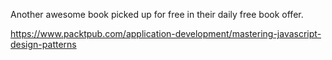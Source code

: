 Another awesome book picked up for free in their daily free book offer.

https://www.packtpub.com/application-development/mastering-javascript-design-patterns

